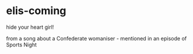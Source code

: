 # elis-coming
hide your heart girl!

from a song about a Confederate womaniser - mentioned in an episode of Sports Night
